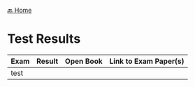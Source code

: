 [🔙 Home](../home.md)

# Test Results


| Exam | Result | Open Book | Link to Exam Paper(s) |
| ---- |--------| --------- | --------------------- |
| test |        |           |                       |
